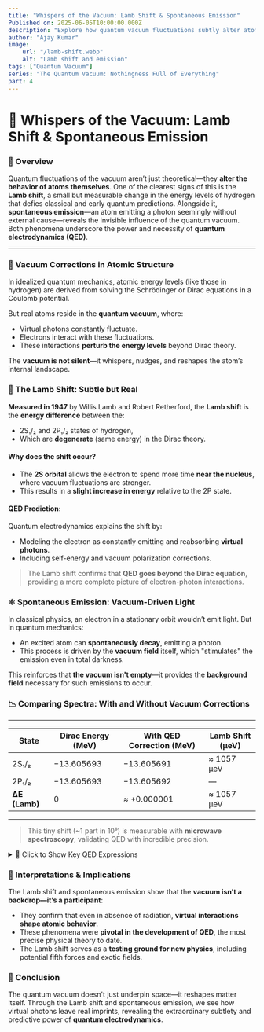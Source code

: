 ```yaml
---
title: "Whispers of the Vacuum: Lamb Shift & Spontaneous Emission"
Published on: 2025-06-05T10:00:00.000Z
description: "Explore how quantum vacuum fluctuations subtly alter atomic energy levels, revealing the predictive power of quantum electrodynamics through the Lamb shift and spontaneous emission."
author: "Ajay Kumar"
image:
    url: "/lamb-shift.webp"
    alt: "Lamb shift and emission"
tags: ["Quantum Vacuum"]
series: "The Quantum Vacuum: Nothingness Full of Everything"
part: 4
---
```


# 🔬 Whispers of the Vacuum: Lamb Shift & Spontaneous Emission

### 🧠 Overview

Quantum fluctuations of the vacuum aren’t just theoretical—they **alter the behavior of atoms themselves**. One of the clearest signs of this is the **Lamb shift**, a small but measurable change in the energy levels of hydrogen that defies classical and early quantum predictions. Alongside it, **spontaneous emission**—an atom emitting a photon seemingly without external cause—reveals the invisible influence of the quantum vacuum. Both phenomena underscore the power and necessity of **quantum electrodynamics (QED)**.

---

### 🌌 Vacuum Corrections in Atomic Structure

In idealized quantum mechanics, atomic energy levels (like those in hydrogen) are derived from solving the Schrödinger or Dirac equations in a Coulomb potential.

But real atoms reside in the **quantum vacuum**, where:

-   Virtual photons constantly fluctuate.
-   Electrons interact with these fluctuations.
-   These interactions **perturb the energy levels** beyond Dirac theory.

The **vacuum is not silent**—it whispers, nudges, and reshapes the atom’s internal landscape.

### 🧪 The Lamb Shift: Subtle but Real

**Measured in 1947** by Willis Lamb and Robert Retherford, the **Lamb shift** is the **energy difference** between the:

-   2S₁/₂ and 2P₁/₂ states of hydrogen,
-   Which are **degenerate** (same energy) in the Dirac theory.

#### Why does the shift occur?

-   The **2S orbital** allows the electron to spend more time **near the nucleus**, where vacuum fluctuations are stronger.
-   This results in a **slight increase in energy** relative to the 2P state.

#### QED Prediction:

Quantum electrodynamics explains the shift by:

-   Modeling the electron as constantly emitting and reabsorbing **virtual photons**.
-   Including self-energy and vacuum polarization corrections.

> The Lamb shift confirms that **QED goes beyond the Dirac equation**, providing a more complete picture of electron-photon interactions.

### ⚛️ Spontaneous Emission: Vacuum-Driven Light

In classical physics, an electron in a stationary orbit wouldn’t emit light. But in quantum mechanics:

-   An excited atom can **spontaneously decay**, emitting a photon.
-   This process is driven by the **vacuum field** itself, which "stimulates" the emission even in total darkness.

This reinforces that **the vacuum isn't empty**—it provides the **background field** necessary for such emissions to occur.

### 📉 Comparing Spectra: With and Without Vacuum Corrections

---

| State         | Dirac Energy (MeV) | With QED Correction (MeV) | Lamb Shift (μeV) |
| ------------- | ------------------ | ------------------------- | ---------------- |
| 2S₁/₂         | −13.605693         | −13.605691                | ≈ 1057 μeV       |
| 2P₁/₂         | −13.605693         | −13.605692                | —                |
| **ΔE (Lamb)** | 0                  | ≈ +0.000001               | ≈ 1057 μeV       |

---

> This tiny shift (~1 part in 10⁶) is measurable with **microwave spectroscopy**, validating QED with incredible precision.

<details>
<summary>📘 Click to Show Key QED Expressions</summary>

### Key Concepts:

1. **Self-Energy Correction** (electron interacting with its own field):

    $$ \Delta E \propto \alpha \ln{\left( \frac{m_e}{\Lambda} \right)} $$

    where $$\alpha$$ is the fine-structure constant, and \( \Lambda \) is an energy cutoff.

2. **Vacuum Polarization**:

    $$\Delta V(r) = -\frac{Z\alpha^2}{15\pi r^3}$$

    This modifies the Coulomb potential, shifting energy levels slightly.

3. **QED-Perturbed Hydrogen Levels**:

    $$E*n = E_n^{\text{Dirac}} + \Delta E*{\text{Lamb}} + \Delta E\_{\text{VP}} + ...$$

</details>

### 🧠 Interpretations & Implications

The Lamb shift and spontaneous emission show that the **vacuum isn’t a backdrop—it’s a participant**:

-   They confirm that even in absence of radiation, **virtual interactions shape atomic behavior**.
-   These phenomena were **pivotal in the development of QED**, the most precise physical theory to date.
-   The Lamb shift serves as a **testing ground for new physics**, including potential fifth forces and exotic fields.

### 🧾 Conclusion

The quantum vacuum doesn't just underpin space—it reshapes matter itself. Through the Lamb shift and spontaneous emission, we see how virtual photons leave real imprints, revealing the extraordinary subtlety and predictive power of **quantum electrodynamics**.
